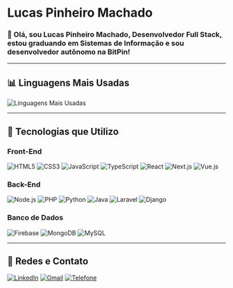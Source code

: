 # Lucas Pinheiro Machado

### 👋 Olá, sou Lucas Pinheiro Machado, Desenvolvedor Full Stack, estou graduando em Sistemas de Informação e sou desenvolvedor autônomo na BitPin!

---

## 📊 Linguagens Mais Usadas

![Linguagens Mais Usadas](https://github-readme-stats.vercel.app/api/top-langs/?username=LucasPinheiroMachado&layout=compact&theme=radical&langs_count=10)


---

## 🚀 Tecnologias que Utilizo

### Front-End
![HTML5](https://img.shields.io/badge/-HTML5-E34F26?logo=html5&logoColor=white&style=flat-square)
![CSS3](https://img.shields.io/badge/-CSS3-1572B6?logo=css3&logoColor=white&style=flat-square)
![JavaScript](https://img.shields.io/badge/-JavaScript-F7DF1E?logo=javascript&logoColor=black&style=flat-square)
![TypeScript](https://img.shields.io/badge/-TypeScript-007ACC?logo=typescript&logoColor=white&style=flat-square)
![React](https://img.shields.io/badge/-React-61DAFB?logo=react&logoColor=black&style=flat-square)
![Next.js](https://img.shields.io/badge/-Next.js-000000?logo=next.js&logoColor=white&style=flat-square)
![Vue.js](https://img.shields.io/badge/-Vue.js-4FC08D?logo=vue.js&logoColor=white&style=flat-square)

### Back-End
![Node.js](https://img.shields.io/badge/-Node.js-339933?logo=node.js&logoColor=white&style=flat-square)
![PHP](https://img.shields.io/badge/-PHP-777BB4?logo=php&logoColor=white&style=flat-square)
![Python](https://img.shields.io/badge/-Python-3776AB?logo=python&logoColor=white&style=flat-square)
![Java](https://img.shields.io/badge/-Java-007396?logo=java&logoColor=white&style=flat-square)
![Laravel](https://img.shields.io/badge/-Laravel-FF2D20?logo=laravel&logoColor=white&style=flat-square)
![Django](https://img.shields.io/badge/-Django-092E20?logo=django&logoColor=white&style=flat-square)

### Banco de Dados
![Firebase](https://img.shields.io/badge/-Firebase-FFCA28?logo=firebase&logoColor=black&style=flat-square)
![MongoDB](https://img.shields.io/badge/-MongoDB-47A248?logo=mongodb&logoColor=white&style=flat-square)
![MySQL](https://img.shields.io/badge/-MySQL-4479A1?logo=mysql&logoColor=white&style=flat-square)

---

## 🔗 Redes e Contato

[![LinkedIn](https://img.shields.io/badge/-LinkedIn-blue?logo=linkedin&logoColor=white&style=flat-square)](https://www.linkedin.com/in/lucas-machado-ba1861319/)
[![Gmail](https://img.shields.io/badge/-Gmail-D14836?logo=gmail&logoColor=white&style=flat-square)](mailto:lucaslpma10@gmail.com)
[![Telefone](https://img.shields.io/badge/-WhatsApp-25D366?logo=whatsapp&logoColor=white&style=flat-square)](https://wa.me/5522998192570)
